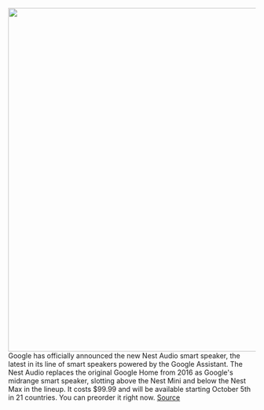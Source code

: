 <img src='https://cdn.vox-cdn.com/thumbor/ldW-gslrIWm7ajUc3kfAQtKQXqE=/957x1184:6084x4644/1200x800/filters:focal(2782x1936:4054x3208)/cdn.vox-cdn.com/uploads/chorus_image/image/67560094/Nest_Audio_Sky.10.jpg' width='700px' /><br/>
Google has officially announced the new Nest Audio smart speaker, the latest in its line of smart speakers powered by the Google Assistant. The Nest Audio replaces the original Google Home from 2016 as Google's midrange smart speaker, slotting above the Nest Mini and below the Nest Max in the lineup. It costs $99.99 and will be available starting October 5th in 21 countries. You can preorder it right now.
<a href='https://www.theverge.com/2020/9/30/21492407/google-nest-audio-smart-speaker-assistant-price-specs-features-release-date'> Source <a/>